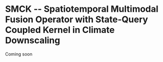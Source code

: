 # SMCK -- Spatiotemporal Multimodal Fusion Operator with State-Query Coupled Kernel in Climate Downscaling
Coming soon
